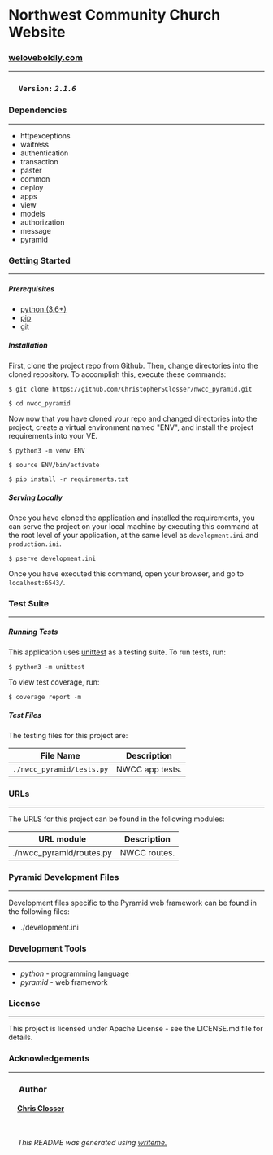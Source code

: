 # Northwest Community Church Website

### [weloveboldly.com](https://weloveboldly.com)
---

### &ensp;&ensp; `Version:` *`2.1.6`*


### Dependencies
---
* httpexceptions
* waitress
* authentication
* transaction
* paster
* common
* deploy
* apps
* view
* models
* authorization
* message
* pyramid

### Getting Started
---
##### *Prerequisites*
* [python (3.6+)](https://www.python.org/downloads/)
* [pip](https://pip.pypa.io/en/stable/)
* [git](https://git-scm.com/)

##### *Installation*
First, clone the project repo from Github. Then, change directories into the cloned repository. To accomplish this, execute these commands:

`$ git clone https://github.com/ChristopherSClosser/nwcc_pyramid.git`

`$ cd nwcc_pyramid`

Now now that you have cloned your repo and changed directories into the project, create a virtual environment named "ENV", and install the project requirements into your VE.

`$ python3 -m venv ENV`

`$ source ENV/bin/activate`

`$ pip install -r requirements.txt`
##### *Serving Locally*
Once you have cloned the application and installed the requirements, you can serve the project on your local machine by executing this command at the root level of your application, at the same level as `development.ini` and `production.ini`.

`$ pserve development.ini`

Once you have executed this command, open your browser, and go to `localhost:6543/`.
### Test Suite
---
##### *Running Tests*
This application uses [unittest](https://docs.python.org/3/library/unittest.html) as a testing suite. To run tests, run:

``$ python3 -m unittest``

To view test coverage, run:

``$ coverage report -m``
##### *Test Files*
The testing files for this project are:

| File Name | Description |
|:---:|:---:|
| `./nwcc_pyramid/tests.py` | NWCC app tests. |

### URLs
---
The URLS for this project can be found in the following modules:

| URL module | Description |
|:---:|:---:|
| ./nwcc_pyramid/routes.py | NWCC routes. |

### Pyramid Development Files
---
Development files specific to the Pyramid web framework can be found in the following files:
* ./development.ini

### Development Tools
---
* *python* - programming language
* *pyramid* - web framework

### License
---
This project is licensed under Apache License - see the LICENSE.md file for details.
### Acknowledgements
---

### &ensp;&ensp; Author

#### &ensp;&ensp; [Chris Closser](https://github.com/ChristopherSClosser/nwcc_pyramid)

<br>

&ensp;&ensp; *This README was generated using [writeme.](https://github.com/chelseadole/write-me)*
